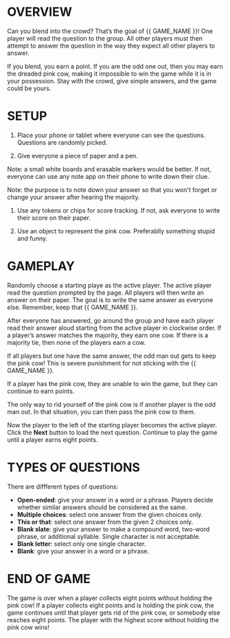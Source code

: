 # OVERVIEW

Can you blend into the crowd? That’s the goal of {{ GAME_NAME }}! One player will read the question to the group. All other players must then attempt to answer the question in the way they expect all other players to answer. 

If you blend, you earn a point. If you are the odd one out, then you may earn the dreaded pink cow, making it impossible to win the game while it is in your possession. Stay with the crowd, give simple answers, and the game could be yours. 

# SETUP

1. Place your phone or tablet where everyone can see the questions. Questions are randomly picked.

1. Give everyone a piece of paper and a pen.

Note: a small white boards and erasable markers would be better. If not, everyone can use any note app on their phone to write down their clue.

Note: the purpose is to note down your answer so that you won't forget or change your answer after hearing the majority.

1. Use any tokens or chips for score tracking. If not, ask everyone to write their score on their paper.

1. Use an object to represent the pink cow. Preferablly something stupid and funny.

# GAMEPLAY

Randomly choose a starting playe as the active player. The active player read the question prompted by the page. All players will then write an answer on their paper. The goal is to write the same answer as everyone else. Remember, keep that {{ GAME_NAME }}. 

After everyone has answered, go around the group and have each player read their answer aloud starting from the active player in clockwise order. If a player’s answer matches the majority, they earn one cow. If there is a majority tie, then none of the players earn a cow.

If all players but one have the same answer, the odd man out gets to keep the pink cow! This is severe punishment for not sticking with the {{ GAME_NAME }}.

If a player has the pink cow, they are unable to win the game, but they can continue to earn points.

The only way to rid yourself of the pink cow is if another player is the odd man out. In that situation, you can then pass the pink cow to them.

Now the player to the left of the starting player becomes the active player. Click the **Next** button to load the next question. Continue to play the game until a player earns eight points.

# TYPES OF QUESTIONS

There are diffferent types of questions:

* **Open-ended**: give your answer in a word or a phrase. Players decide whether similar answers should be considered as the same.
* **Multiple choices**: select one answer from the given choices only.
* **This or that**: select one answer from the given 2 choices only.
* **Blank slate**: give your answer to make a compound word, two-word phrase, or additional syllable. Single character is not acceptable.
* **Blank letter**: select only one single character.
* **Blank**: give your answer in a word or a phrase.

# END OF GAME
The game is over when a player collects eight points without holding the pink cow! If a player collects eight points and is holding the pink cow, the game continues until that player gets rid of the pink cow, or somebody else reaches eight points. The player with the highest score without holding the pink cow wins!